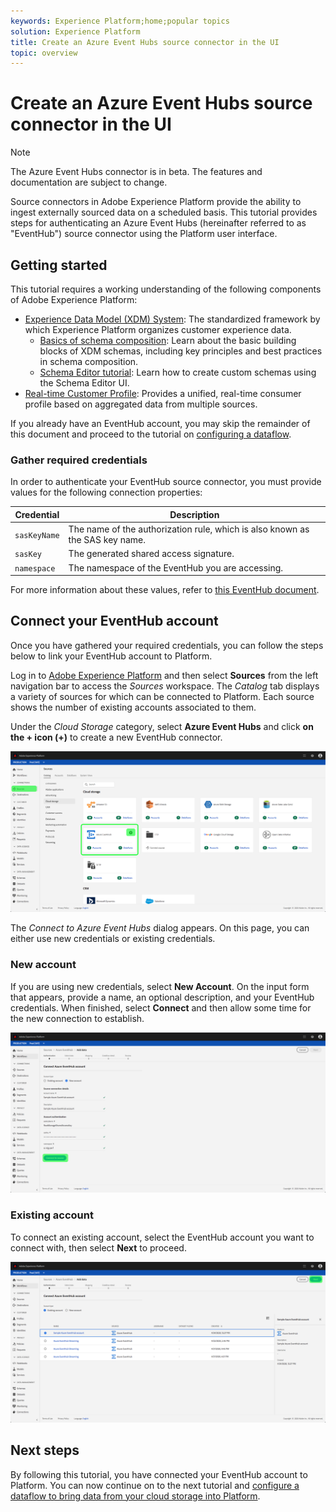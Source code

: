 ```yaml
---
keywords: Experience Platform;home;popular topics
solution: Experience Platform
title: Create an Azure Event Hubs source connector in the UI
topic: overview
---
```


# Create an Azure Event Hubs source connector in the UI

>[!NOTE]
> The Azure Event Hubs connector is in beta. The features and documentation are subject to change.

Source connectors in Adobe Experience Platform provide the ability to ingest externally sourced data on a scheduled basis. This tutorial provides steps for authenticating an Azure Event Hubs (hereinafter referred to as "EventHub") source connector using the Platform user interface.

## Getting started

This tutorial requires a working understanding of the following components of Adobe Experience Platform:

-   [Experience Data Model (XDM) System](../../../../../xdm/home.md): The standardized framework by which Experience Platform organizes customer experience data.
    -   [Basics of schema composition](../../../../../xdm/schema/composition.md): Learn about the basic building blocks of XDM schemas, including key principles and best practices in schema composition.
    -   [Schema Editor tutorial](../../../../../xdm/tutorials/create-schema-ui.md): Learn how to create custom schemas using the Schema Editor UI.
-   [Real-time Customer Profile](../../../../../profile/home.md): Provides a unified, real-time consumer profile based on aggregated data from multiple sources.

If you already have an EventHub account, you may skip the remainder of this document and proceed to the tutorial on [configuring a dataflow](../../dataflow/streaming/cloud-storage.md).

### Gather required credentials

In order to authenticate your EventHub source connector, you must provide values for the following connection properties:

| Credential | Description |
| ---------- | ----------- |
| `sasKeyName` | The name of the authorization rule, which is also known as the SAS key name. |
| `sasKey` | The generated shared access signature. |
| `namespace` | The namespace of the EventHub you are accessing. |

For more information about these values, refer to [this EventHub document](https://docs.microsoft.com/en-us/azure/event-hubs/authenticate-shared-access-signature).

## Connect your EventHub account

Once you have gathered your required credentials, you can follow the steps below to link your EventHub account to Platform.

Log in to [Adobe Experience Platform](https://platform.adobe.com) and then select **Sources** from the left navigation bar to access the *Sources* workspace. The *Catalog* tab displays a variety of sources for which can be connected to Platform. Each source shows the number of existing accounts associated to them.

Under the *Cloud Storage* category, select **Azure Event Hubs** and click **on the + icon (+)** to create a new EventHub connector.

![](../../../../images/tutorials/create/eventhub/catalog.png)

The *Connect to Azure Event Hubs* dialog appears. On this page, you can either use new credentials or existing credentials. 

### New account

If you are using new credentials, select **New Account**. On the input form that appears, provide a name, an optional description, and your EventHub credentials. When finished, select **Connect** and then allow some time for the new connection to establish.

![](../../../../images/tutorials/create/eventhub/new.png)

### Existing account

To connect an existing account, select the EventHub account you want to connect with, then select **Next** to proceed.

![](../../../../images/tutorials/create/eventhub/existing.png)

## Next steps

By following this tutorial, you have connected your EventHub account to Platform. You can now continue on to the next tutorial and [configure a dataflow to bring data from your cloud storage into Platform](../../dataflow/streaming/cloud-storage.md).